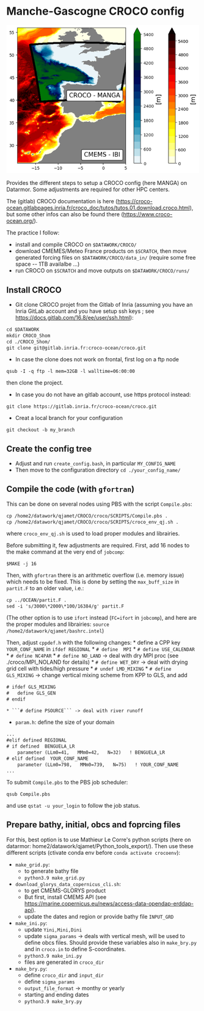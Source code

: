 # Manche-Gascogne CROCO config

![Alt text](https://github.com/quentinjamet/Tuto/blob/main/Figure/comp_domain_MANGA_CMEMS-IBI.png "a title")

Provides the different steps to setup a CROCO config (here MANGA) on Datarmor. Some adjustments are required for other HPC centers.

The (gitlab) CROCO documentation is here (https://croco-ocean.gitlabpages.inria.fr/croco_doc/tutos/tutos.01.download.croco.html), but some other infos can also be found there (https://www.croco-ocean.org/).

The practice I follow:
  * install and compile CROCO on ```$DATAWORK/CROCO/```
  * download CMEMES/Meteo France products on ```$SCRATCH```, then move generated forcing files on ```$DATAWORK/CROCO/data_in/``` (require some free space -- 1TB availalbe ...)
  * run CROCO on ```$SCRATCH``` and move outputs on ```$DATAWORK/CROCO/runs/```

## Install CROCO

  * Git clone CROCO projet from the Gitlab of Inria (assuming you have an Inria GitLab account and you have setup ssh keys ; see https://docs.gitlab.com/16.8/ee/user/ssh.html): 
  ```
  cd $DATAWORK
  mkdir CROCO_Shom
  cd ./CROCO_Shom/
  git clone git@gitlab.inria.fr:croco-ocean/croco.git
  ```

  * In case the clone does not work on frontal, first log on a ftp node
  ```
  qsub -I -q ftp -l mem=32GB -l walltime=06:00:00
  ```
  then clone the project.

  * In case you do not have an gitlab account, use https protocol instead:
  ```
  git clone https://gitlab.inria.fr/croco-ocean/croco.git
  ```

  * Creat a local branch for your configuration
  ```
  git checkout -b my_branch
  ```

## Create the config tree
  * Adjust and run ```create_config.bash```, in particular ```MY_CONFIG_NAME```
  * Then move to the configuration directory ```cd ./your_config_name/```

## Compile the code (with ```gfortran```)

This can be done on several nodes using PBS with the script ```Compile.pbs```:
  ```
  cp /home2/datawork/qjamet/CROCO/croco/SCRIPTS/Compile.pbs .
  cp /home2/datawork/qjamet/CROCO/croco/SCRIPTS/croco_env_qj.sh .
  ```
where ```croco_env_qj.sh``` is used to load proper modules and librairies.

Before submitting it, few adjustments are required. First, add 16 nodes to the make command at the very end of ```jobcomp```:
  ```
  $MAKE -j 16
  ```

Then, with ```gfortran``` there is an arithmetic overflow (i.e. memory issue) which needs to be fixed. This is done by setting the ```max_buff_size``` in ```partit.F``` to an older value, i.e.:
  ```
  cp ../OCEAN/partit.F .
  sed -i 's/3000\*2000\*100/16384/g' partit.F
  ```

(The other option is to use ```ifort``` instead (```FC=ifort``` in ```jobcomp```), and here are the proper modules and librairies: ```source /home2/datawork/qjamet/bashrc.intel```)

Then, adjust ```cppdef.h``` with the following changes: 
	* define a CPP key ```YOUR_CONF_NAME``` in ```ifdef REGIONAL```
	* ```# define  MPI```
	* ```# define USE_CALENDAR```
	* ```# define NC4PAR```
	* ```# define NO_LAND``` -> deal with dry MPI proc (see ./croco/MPI_NOLAND for details)
	* ```# define WET_DRY``` -> deal with drying grid cell with tides/high pressure
	* ```# undef LMD_MIXING```
	* ```# define  GLS_MIXING``` -> change vertical mixing scheme from KPP to GLS, and add
  ```
  # ifdef GLS_MIXING
  #   define GLS_GEN
  # endif
  ```
	* ```# define PSOURCE``` -> deal with river runoff 

  * ```param.h```: define the size of your domain
  ```
  ...
  #elif defined REGIONAL
  # if defined  BENGUELA_LR
      parameter (LLm0=41,   MMm0=42,   N=32)   ! BENGUELA_LR
  # elif defined  YOUR_CONF_NAME
      parameter (LLm0=798,   MMm0=739,   N=75)   ! YOUR_CONF_NAME
  ...
  ``` 

To submit ```Compile.pbs``` to the PBS job scheduler:
  ```
  qsub Compile.pbs
  ```
and use ```qstat -u your_login``` to follow the job status.


## Prepare bathy, initial, obcs and foprcing files 
For this, best option is to use Mathieur Le Corre's python scripts (here on datarmor: home2/datawork/qjamet/Python_tools_export/). Then use these different scripts (ctivate conda env before ```conda activate crocoenv```):

  * ```make_grid.py```: 
	* to generate bathy file
	* ```python3.9 make_grid.py```
  * ```download_glorys_data_copernicus_cli.sh```: 
	* to get CMEMS-GLORYS product
	* But first, install CMEMS API (see https://marine.copernicus.eu/news/access-data-opendap-erddap-api).
	* update the dates and region or provide bathy file ```INPUT_GRD```
  * ```make_ini.py```:
	* update ```Yini,Mini,Dini```
	* update ```sigma_params``` -> deals with vertical mesh, will be used to define obcs files. Should provide these variables also in ```make_bry.py``` and in ```croco.in``` to define S-coordinates.
	* ```python3.9 make_ini.py```
	* files are generated in ```croco_dir```
  * ```make_bry.py```:
	* define ```croco_dir``` and ```input_dir```
	* define ```sigma_params```
	* ```output_file_format``` -> monthy or yearly
	* starting and ending dates
	* ```python3.9 make_bry.py```
